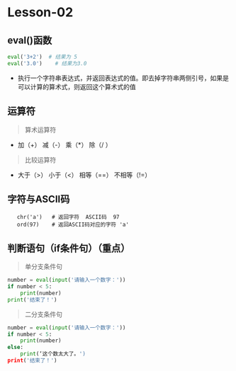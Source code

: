 # **Lesson-02**
## **eval()函数**
```python
eval('3+2')  # 结果为 5
eval('3.0')    # 结果为3.0
```
- 执行一个字符串表达式，并返回表达式的值。即去掉字符串两侧引号，如果是可以计算的算术式，则返回这个算术式的值

## **运算符**
> 算术运算符
- 加（+） 减（-） 乘（*） 除（/ ）
> 比较运算符
- 大于（>） 小于（<） 相等（==） 不相等（!=）

## **字符与ASCII码**
```pyhthon
   chr('a')   # 返回字符  ASCII码  97
   ord(97)    # 返回ASCII码对应的字符 'a'
```

## **判断语句（if条件句）**（重点）
> 单分支条件句
```python
number = eval(input('请输入一个数字：'))
if number < 5: 
    print(number)
print('结束了！')
```

> 二分支条件句
```python
number = eval(input('请输入一个数字：'))
if number < 5:
    print(number)
else: 
    print(‘这个数太大了。')
print('结束了！')
```

